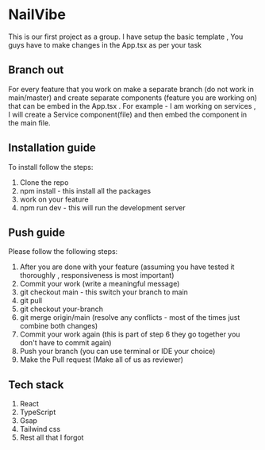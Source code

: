 # NailVibe
This is our first project as a group. I have setup the basic template , You guys have to make changes in the App.tsx as per your task

## Branch out
For every feature that you work on make a separate branch (do not work in main/master) and create separate components (feature you are working on) that can be embed in the App.tsx . For example - I am working on services , I will create a Service component(file) and then embed the component in the main file.

## Installation guide
To install follow the steps:
1. Clone the repo
2. npm install - this install all the packages
3. work on your feature
4. npm run dev - this will run the development server

## Push guide
Please follow the following steps:
1. After you are done with your feature (assuming you have tested it thoroughly , responsiveness is most important)
2. Commit your work (write a meaningful message)
3. git checkout main - this switch your branch to main
4. git pull 
5. git checkout your-branch
6. git merge origin/main (resolve any conflicts - most of the times just combine both changes)
7. Commit your work again (this is part of step 6 they go together you don't have to commit again)
8. Push your branch (you can use terminal or IDE your choice)
9. Make the Pull request (Make all of us as reviewer)

## Tech stack
1. React
2. TypeScript
3. Gsap
4. Tailwind css
5. Rest all that I forgot